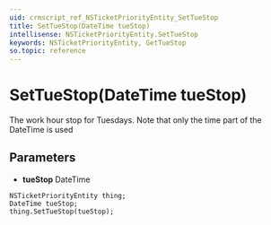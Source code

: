 ```yaml
---
uid: crmscript_ref_NSTicketPriorityEntity_SetTueStop
title: SetTueStop(DateTime tueStop)
intellisense: NSTicketPriorityEntity.SetTueStop
keywords: NSTicketPriorityEntity, GetTueStop
so.topic: reference
---
```


# SetTueStop(DateTime tueStop)

The work hour stop for Tuesdays. Note that only the time part of the DateTime is used

## Parameters

* **tueStop** DateTime

```crmscript
NSTicketPriorityEntity thing;
DateTime tueStop;
thing.SetTueStop(tueStop);
```

